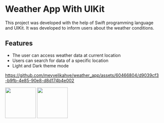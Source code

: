 # Weather App With UIKit

This project was developed with the help of Swift programming language and UIKit. It was developed to inform users about the weather conditions.


## Features

- The user can access weather data at current location
- Users can search for data of a specific location
- Light and Dark theme mode


https://github.com/meyvelikahve/weather_app/assets/60466804/d9039cf3-b9fb-4e85-90e8-d8d174b4e002

<img src="https://github.com/meyvelikahve/weather_app/assets/60466804/f9091394-2f90-43cc-9a6b-2ee92c3e0b96" width="100" height="100">

<img src="https://github.com/meyvelikahve/weather_app/assets/60466804/87595e26-e2c7-4036-9bb2-36a400ad7eaa" width="100" height="100">
